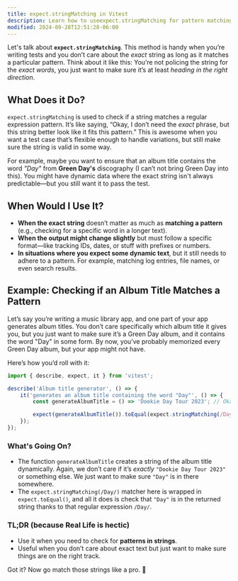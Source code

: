 ```yaml
---
title: expect.stringMatching in Vitest
description: Learn how to useexpect.stringMatching for pattern matching in tests.
modified: 2024-09-28T12:51:28-06:00
---
```


Let's talk about **`expect.stringMatching`**. This method is handy when you’re writing tests and you don’t care about the _exact_ string as long as it matches a particular pattern. Think about it like this: You’re not policing the string for the _exact words_, you just want to make sure it’s at least _heading in the right direction_.

## What Does it Do?

`expect.stringMatching` is used to check if a string matches a regular expression pattern. It’s like saying, “Okay, I don’t need the _exact_ phrase, but this string better look like it fits this pattern.” This is awesome when you want a test case that’s flexible enough to handle variations, but still make sure the string is valid in some way.

For example, maybe you want to ensure that an album title contains the word _"Day"_ from **Green Day's** discography (I can’t not bring Green Day into this). You might have dynamic data where the exact string isn't always predictable—but you still want it to pass the test.

## When Would I Use It?

- **When the exact string** doesn’t matter as much as **matching a pattern** (e.g., checking for a specific word in a longer text).
- **When the output might change slightly** but must follow a specific format—like tracking IDs, dates, or stuff with prefixes or numbers.
- **In situations where you expect some dynamic text**, but it still needs to adhere to a pattern. For example, matching log entries, file names, or even search results.

## Example: Checking if an Album Title Matches a Pattern

Let’s say you’re writing a music library app, and one part of your app generates album titles. You don’t care specifically which album title it gives you, but you just want to make sure it’s a Green Day album, and it contains the word "Day" in some form. By now, you’ve probably memorized every Green Day album, but your app might not have.

Here’s how you’d roll with it:

```js
import { describe, expect, it } from 'vitest';

describe('Album title generator', () => {
	it('generates an album title containing the word "Day"', () => {
		const generateAlbumTitle = () => 'Dookie Day Tour 2023'; // Okay, maybe this doesn't live up to "Dookie"

		expect(generateAlbumTitle()).toEqual(expect.stringMatching(/Day/));
	});
});
```

### What's Going On?

- The function `generateAlbumTitle` creates a string of the album title dynamically. Again, we don’t care if it’s _exactly_ `"Dookie Day Tour 2023"` or something else. We just want to make sure `"Day"` is in there somewhere.
- The `expect.stringMatching(/Day/)` matcher here is wrapped in `expect.toEqual()`, and all it does is check that `"Day"` is in the returned string thanks to that regular expression `/Day/`.

### TL;DR (because Real Life is hectic)

- Use it when you need to check for **patterns in strings**.
- Useful when you don’t care about exact text but just want to make sure things are on the right track.

Got it? Now go match those strings like a pro. 👊
